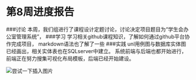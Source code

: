 __第8周进度报告__
===
###讨论
本周，我们组进行了课程设计定题讨论，讨论决定项目题目为“学生会办公室管理系统”，
###学习
学习相关github课程知识，了解如何通过github平台协作完成项目，
markdown语法也了解了一些
###实践
unl用例图与数据库实体图已经画出，相关实体表也在SQLserver中建立。
系统前端与后端也都开始进行，前端正在努力搜集可视化布局模板，后端已经开始建设。


![尝试一下插入图片](http://github.global.ssl.fastly.net/images/modules/logos_page/Octocat.png)
